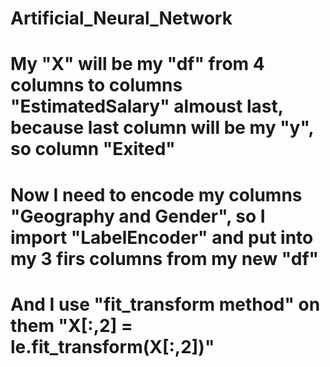 # Artificial_Neural_Network
# My "X" will be my "df" from 4 columns to columns "EstimatedSalary" almoust last, because last column will be my "y", so column "Exited"
# Now I need to encode my columns "Geography and Gender", so I import "LabelEncoder" and put into my 3 firs columns from my new "df"
# And I use "fit_transform method" on them "X[:,2] = le.fit_transform(X[:,2])"
